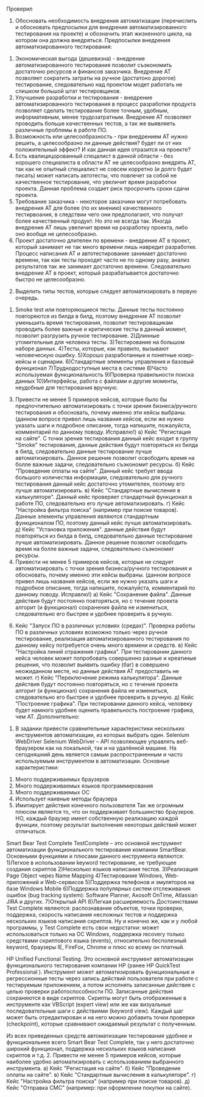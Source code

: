 Проверил
1. Обосновать необходимость внедрения автоматизации (перечислить и обосновать предпосылки для внедрения автоматизированного тестирования на проекте) и обозначить этап жизненного цикла, на котором она должна внедряться.
Предпосылки внедрения автоматизированного тестирования: 
  1) Экономическая выгода (дешевизна) - внедрение автоматизированного тестирования позволит съэкономить достаточно ресурсов и финансов заказчика. Внедрение АТ позволяет сократить затраты на ручное (достатоно дорогое) тестирование, следовательно над проектом модет работать не слишком большой штат тестировщиков.
  2) Улучшение разработки и тестирования - внедрение автоматизированного тестирования в процесс разработки продукта позволяет сделать тестирование более точным, удобным, информативным, менее трудозатратным. Внедрение АТ позволяет проводить больше качественных тестов, а так же выявляеть различные проблемы в работе ПО.
  3) Возможность или целесообразность - при внедрением АТ нужно решить, а целесообразно ли данные действия? будет ли от них положительный эффект? И как данная идея отразится на проекте?  
  4) Есть квалицицорованный спецалист в данной области - без хорошего специалиста в области АТ не целесообразно внедрять АТ, так как не опытный специалист не совсем корретно (и долго будет писать) может написать автотесты, что повлечет за собой не качественное тестирование, что увеличит время разработки проекта. Данная проблема создает риск просрочить сроки сдачи проекта.
  5) Требование заказчика - некоторое заказчики могут потребовать внедрения АТ для более (по их мнению) качественного тестирвоания, в следствии чего они предполагают, что получат более качественный продукт. Но это не всегда так. Иногда внедрение АТ лишь увеличит время на разработку проекта, либо оно вообще не целесообразно. 
  6) Проект достаточно длителен по времени - внедрение АТ в проект, который занимает не так много времени лишь навредит разработке. Процесс написания АТ и автотестирование занимает достаточно времени, так как тесты проходят  часто не по одному разу, анализ результатов так же занимает достаточно времени. Следовательно внедрение АТ в проект, который разрабатывается достаточно быстро не целесообразно. 
2. Выделить типы тестов, которые следует автоматизировать в первую очередь. 
  1) Smoke test или повторяющиеся тесты.  Данные тесты постоянно повторяются из билда в билд, поэтому внедрение АТ позволит уменьшить время тестирования, позволит тестироващикам проводить более важные и критические тесты в данный момент, позволит разгрузить ручное тестирование.
  2)Длинные утомительные для человека тесты.
  3)Тестирование на большом наборе данных.
  4)Тесты, которые, как правило, вызывают человеческую ошибку.
  5)Хорошо разработанные и понятные юзер-кейсы и сценарии.
  6)Стандартные элементы управления и базовый функционал
  7)Труднодоступные места в системе
  8)Часто используемая функциональность
  9)Проверка правильности поиска данных
  10)Интерфейсы, работа с файлами и другие моменты, неудобные для тестирования вручную.
3. Привести не менее 5 примеров кейсов, которые было бы предпочтительно автоматизировать с точки зрения бизнеса/ручного тестирования и обосновать, почему именно эти кейсы выбраны. (данном вопросе привел лишь названия кейсов, если же нужно указать шаги и подробное описание, тогда напишите, пожалуйста, комментарий по данному поводу. Исправлю!)
 а) Кейс "Регистация на сайте". С точки зрения тестирования данный кейс входит в группу "Smoke" тестирования, данные действия будут повторяться из билда в билд, следовательно данные тестирование лучше автоматизировать. Данное решение позволит освободить время на болле важные задачи, следовательно съэкономит ресурсы.
 б) Кейс "Проведение оплаты на сайте". Данный кейс требует ввода большого количества информации, следовательно для ручного тестирования данный кейс достаточно утомителен, поэтому его лучше автоматизировать.
 в) Кейс "Стандартные вычисления в калькуляторе". Данный кейс проверяет стандартный функционал в работе ПО, следовательно его лучше автоматизировать.
 г) Кейс "Настройка фильтра поиска" (например при поиске товаров). Данные элементы управления являются стандартным функционалом ПО, поэтому данный кейс лучше автоматизировать.
 д) Кейс "Установка приложения". данные действия будут повторяться из билда в билд, следовательно данные тестирование лучше автоматизировать. Данное решение позволит освободить время на болле важные задачи, следовательно съэкономит ресурсы.
4. Привести не менее 5 примеров кейсов, которые не следует автоматизировать с точки зрения бизнеса/ручного тестирования и обосновать, почему именно эти кейсы выбраны. (данном вопросе привел лишь названия кейсов, если же нужно указать шаги и подробное описание, тогда напишите, пожалуйста, комментарий по данному поводу. Исправлю!)
 а) Кейс "Сохранение файла". Данные действия будут постоянно повторяться, но с течение проекта алгорит (и функционал) сохранения файла не измениться, следовательно его быстрее и удобнее проверить в ручную.
 6) Кейс "Запуск ПО в различных условиях (средах)". Проверка работы ПО в различных условиях возможно только через ручное тестирование, реализация автоматизированного тестирования по данному кейсу потребуется очень много времени и средств.
 в) Кейс "Настройка линий отражения графика". При тестировании данного кейса человек может попробовать совершенно разные и креатиные решения, что позволит выявить ошибку (баг) в совершено неожиданном месте, но данные действия АТ предоставить не может. 
 г) Кейс "Переключение режима калькулятора". Данные действия будут постоянно повторяться, но с течение проекта алгорит (и функционал) сохранения файла не измениться, следовательно его быстрее и удобнее проверить в ручную.
 д) Кейс "Построение графика". При тестировании данного кейса, человеку будет намного удобнее оценить правильность построение графика, чем АТ. 
 Дополнительно:
 1. В задании привести сравнительные характеристики нескольких инструментов автоматизации, из которых выбрать один.
 Selenium WebDriver 
  Selenium WebDriver – API позволяющее управлять веб-браузером как на локальной, так и на удалённой машине. На сегодняшний день является самым распространенным и часто используемым инструментом в автоматизации.
  Основные характеристики: 
  1) Много поддерживаемых браузеров
  2) Много поддерживаемых языков программирования
  3) Много поддерживаемых ОС
  4) Использует наивные методы браузера
  5) Имитирует действия конечного пользователя
  Так же огромным плюсом является то, что он поддерживает большинство браузеров. НО, каждый браузер имеет собственную реализацию каждой функции, поэтому результат выполнения некоторых действий может  отличаться. 
  
Smart Bear Test Complete
  TestComplete – это основной инструмент автоматизации функционального тестирования компании SmartBear. Основными функциями и плюсами данного инструмента являются:
  1)Легкое в использовании keyword тестирование, не требующее создания скриптов
  2)Несколько языков написания тестов.
  3)Реализация Page Object через Name Mapping
  4)Тестирование Windows, Web-приложений и Web-сервисов
  5)Поддержка телефонов и эмуляторов на базе Windows Mobile
  6)Поддержка популярных систем отслеживания ошибок (bug tracking system): Software Planner, Axosoft OnTime, Atlassian JIRA и других.
  7)Открытый API
  8)Легкая расширяемость
  Достоинствами Test Complete являются: распознавание объектов, точки проверки, поддержка, скорость написания несложных тестов и поддержка нескольких языков написания скриптов. Ну и конечно же, как и у любой программы, у Test Complete есть свои недостатки: может использоваться только на OC Windows, поддержка recovery только средствами скриптового языка (events), относительно бесполезный keyword, браузеры IE, FireFox, Chrome и плюс ко всему он платный.
  
HP Unified Functional Testing.
  Это основной инструмент автоматизации функционального тестирования компании HP (ранее HP QuickTest    Professional ).
  Инструмент может автоматизировать функциональные и регрессионные тесты через запись действий пользователя при работе с тестируемым приложением, а потом исполнять записанные действия с целью проверки работоспособности ПО.
  Записанные действия сохраняются в виде скриптов. Скрипты могут быть отображенные в инструменте как VBScript (expert view) или же как визуальные последовательные шаги с действиями (keyword view). Каждый шаг может быть отредактирован и на него можно добавить точки проверки (checkpoint), которые сравнивают ожидаемый результат с полученным.
  
Из всех приведенных средств автоматизации тестирования удобнее и функциональнее всего Smart Bear Test Complete, так у него достаточно широкий функционал, поддержка нескольких языков написания скриптов и т.д.
2. Привести не менее 5 примеров кейсов, которые наиболее удобно автоматизировать с использованием выбранного инструмента.
   а) Кейс "Регистация на сайте".
  б) Кейс "Проведение оплаты на сайте".
  в) Кейс "Стандартные вычисления в калькуляторе". 
  г) Кейс "Настройка фильтра поиска" (например при поиске товаров). 
  д) Кейс "Отправка СМС" (например: при оформлении покупки на сайте).
